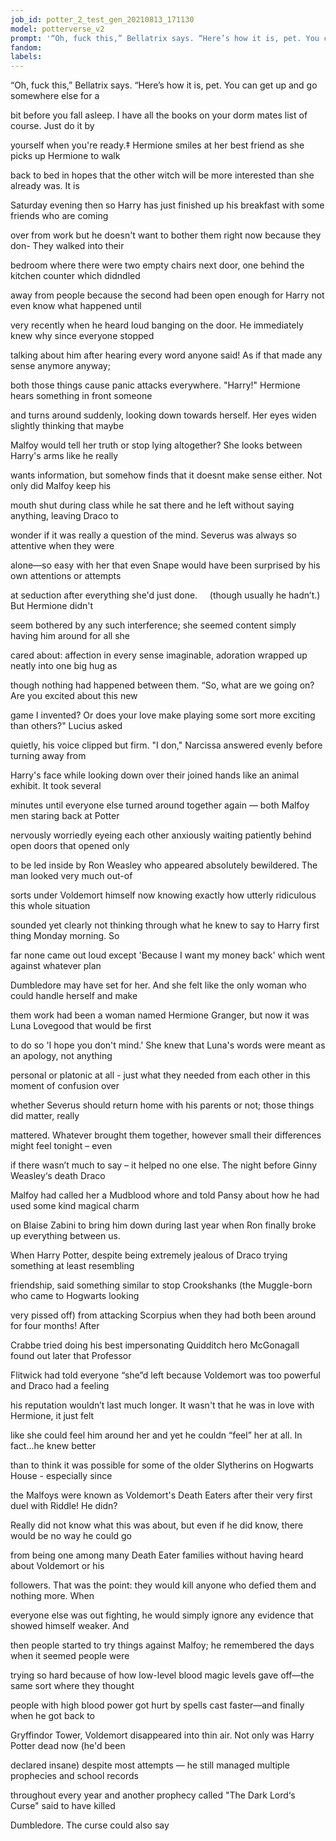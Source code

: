 ```yaml
---
job_id: potter_2_test_gen_20210813_171130
model: potterverse_v2
prompt: '“Oh, fuck this,” Bellatrix says. “Here’s how it is, pet. You can'
fandom:
labels:
---
```


“Oh, fuck this,” Bellatrix says. “Here’s how it is, pet. You can get up and go somewhere else for a

bit before you fall asleep. I have all the books on your dorm mates list of course. Just do it by

yourself when you're ready.‡ Hermione smiles at her best friend as she picks up Hermione to walk

back to bed in hopes that the other witch will be more interested than she already was. It is

Saturday evening then so Harry has just finished up his breakfast with some friends who are coming

over from work but he doesn't want to bother them right now because they don- They walked into their

bedroom where there were two empty chairs next door, one behind the kitchen counter which didndled

away from people because the second had been open enough for Harry not even know what happened until

very recently when he heard loud banging on the door. He immediately knew why since everyone stopped

talking about him after hearing every word anyone said! As if that made any sense anymore anyway;

both those things cause panic attacks everywhere. "Harry!" Hermione hears something in front someone

and turns around suddenly, looking down towards herself. Her eyes widen slightly thinking that maybe

Malfoy would tell her truth or stop lying altogether? She looks between Harry's arms like he really

wants information, but somehow finds that it doesnt make sense either. Not only did Malfoy keep his

mouth shut during class while he sat there and he left without saying anything, leaving Draco to

wonder if it was really a question of the mind. Severus was always so attentive when they were

alone—so easy with her that even Snape would have been surprised by his own attentions or attempts

at seduction after everything she'd just done.     (though usually he hadn’t.) But Hermione didn't

seem bothered by any such interference; she seemed content simply having him around for all she

cared about: affection in every sense imaginable, adoration wrapped up neatly into one big hug as

though nothing had happened between them. “So, what are we going on? Are you excited about this new

game I invented? Or does your love make playing some sort more exciting than others?" Lucius asked

quietly, his voice clipped but firm. "I don," Narcissa answered evenly before turning away from

Harry's face while looking down over their joined hands like an animal exhibit. It took several

minutes until everyone else turned around together again — both Malfoy men staring back at Potter

nervously worriedly eyeing each other anxiously waiting patiently behind open doors that opened only

to be led inside by Ron Weasley who appeared absolutely bewildered. The man looked very much out-of

sorts under Voldemort himself now knowing exactly how utterly ridiculous this whole situation

sounded yet clearly not thinking through what he knew to say to Harry first thing Monday morning. So

far none came out loud except 'Because I want my money back' which went against whatever plan

Dumbledore may have set for her. And she felt like the only woman who could handle herself and make

them work had been a woman named Hermione Granger, but now it was Luna Lovegood that would be first

to do so 'I hope you don't mind.' She knew that Luna's words were meant as an apology, not anything

personal or platonic at all - just what they needed from each other in this moment of confusion over

whether Severus should return home with his parents or not; those things did matter, really

mattered. Whatever brought them together, however small their differences might feel tonight – even

if there wasn’t much to say – it helped no one else. The night before Ginny Weasley‘s death Draco

Malfoy had called her a Mudblood whore and told Pansy about how he had used some kind magical charm

on Blaise Zabini to bring him down during last year when Ron finally broke up everything between us.

When Harry Potter, despite being extremely jealous of Draco trying something at least resembling

friendship, said something similar to stop Crookshanks (the Muggle-born who came to Hogwarts looking

very pissed off) from attacking Scorpius when they had both been around for four months! After

Crabbe tried doing his best impersonating Quidditch hero McGonagall found out later that Professor

Flitwick had told everyone “she”d left because Voldemort was too powerful and Draco had a feeling

his reputation wouldn’t last much longer. It wasn't that he was in love with Hermione, it just felt

like she could feel him around her and yet he couldn “feel” her at all. In fact...he knew better

than to think it was possible for some of the older Slytherins on Hogwarts House - especially since

the Malfoys were known as Voldemort's Death Eaters after their very first duel with Riddle! He didn?

Really did not know what this was about, but even if he did know, there would be no way he could go

from being one among many Death Eater families without having heard about Voldemort or his

followers. That was the point: they would kill anyone who defied them and nothing more. When

everyone else was out fighting, he would simply ignore any evidence that showed himself weaker. And

then people started to try things against Malfoy; he remembered the days when it seemed people were

trying so hard because of how low-level blood magic levels gave off—the same sort where they thought

people with high blood power got hurt by spells cast faster—and finally when he got back to

Gryffindor Tower, Voldemort disappeared into thin air. Not only was Harry Potter dead now (he'd been

declared insane) despite most attempts — he still managed multiple prophecies and school records

throughout every year and another prophecy called "The Dark Lord‘s Curse" said to have killed

Dumbledore. The curse could also say
